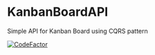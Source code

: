 # KanbanBoardAPI
Simple API for Kanban Board using CQRS pattern

[![CodeFactor](https://www.codefactor.io/repository/github/mmadej20/kanbanboardapi/badge)](https://www.codefactor.io/repository/github/mmadej20/kanbanboardapi)
